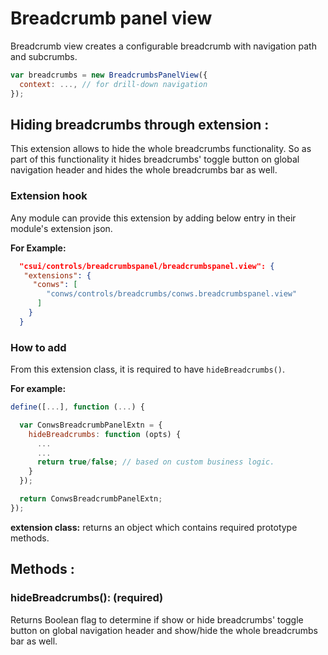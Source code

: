 # Breadcrumb panel view

Breadcrumb view creates a configurable breadcrumb with navigation path and subcrumbs.

```js
var breadcrumbs = new BreadcrumbsPanelView({
  context: ..., // for drill-down navigation
});
```


## Hiding breadcrumbs through extension :

This extension allows to hide the whole breadcrumbs functionality. So as part of this
functionality it hides breadcrumbs' toggle button on global navigation header and hides the whole
 breadcrumbs bar as well.

### Extension hook

Any module can provide this extension by adding below entry in their module's extension json.

**For Example:**
```json
  "csui/controls/breadcrumbspanel/breadcrumbspanel.view": {
   "extensions": {
     "conws": [
        "conws/controls/breadcrumbs/conws.breadcrumbspanel.view"
      ]
    }
  }
```

### How to add

From this extension class, it is required to have `hideBreadcrumbs()`.

**For example:**

```js
define([...], function (...) {

  var ConwsBreadcrumbPanelExtn = {
    hideBreadcrumbs: function (opts) {
      ...
      ...
      return true/false; // based on custom business logic.
    }
  });

  return ConwsBreadcrumbPanelExtn;
});
```

**extension class:** returns an object which contains required prototype methods.


## Methods :

### hideBreadcrumbs(): (required)
  Returns Boolean flag to determine if show or hide breadcrumbs' toggle button on 
  global navigation header and show/hide the whole breadcrumbs bar as well.

